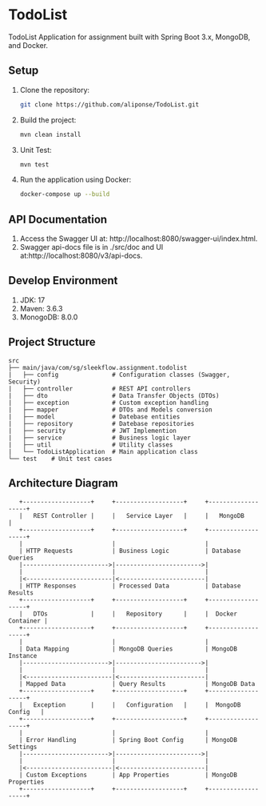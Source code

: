 # TodoList
TodoList Application for assignment built with Spring Boot 3.x, MongoDB, and Docker.
## Setup
1. Clone the repository:
   ```bash
   git clone https://github.com/aliponse/TodoList.git
2. Build the project:
   ```bash
   mvn clean install
3. Unit Test:
   ```bash
   mvn test
4. Run the application using Docker:
   ```bash
   docker-compose up --build
## API Documentation
1. Access the Swagger UI at: http://localhost:8080/swagger-ui/index.html.
2. Swagger api-docs file is in ./src/doc and UI at:http://localhost:8080/v3/api-docs.
## Develop Environment
1. JDK: 17
2. Maven: 3.6.3
3. MonogoDB: 8.0.0
## Project Structure
    src
    ├── main/java/com/sg/sleekflow.assignment.todolist
    |   ├── config               # Configuration classes (Swagger, Security)
    |   ├── controller           # REST API controllers
    |   ├── dto                  # Data Transfer Objects (DTOs)
    |   ├── exception            # Custom exception handling
    |   ├── mapper               # DTOs and Models conversion
    |   ├── model                # Datebase entities
    |   ├── repository           # Datebase repositories
    |   ├── security             # JWT Implemention
    |   ├── service              # Business logic layer
    |   ├── util                 # Utility classes
    |   └── TodoListApplication  # Main application class
    └── test    # Unit test cases
## Architecture Diagram
```
   +-------------------+     +-------------------+     +-------------------+
   |   REST Controller |     |   Service Layer   |     |   MongoDB         |
   +-------------------+     +-------------------+     +-------------------+
   |                         |                         |
   | HTTP Requests           | Business Logic          | Database Queries
   |------------------------>|------------------------>|
   |                         |                         |
   |<------------------------|<------------------------|
   | HTTP Responses          | Processed Data          | Database Results
   +-------------------+     +-------------------+     +-------------------+
   |   DTOs            |     |   Repository      |     |  Docker Container |
   +-------------------+     +-------------------+     +-------------------+
   |                         |                         |
   | Data Mapping            | MongoDB Queries         | MongoDB Instance
   |------------------------>|------------------------>|
   |                         |                         |
   |<------------------------|<------------------------|
   | Mapped Data             | Query Results           | MongoDB Data
   +-------------------+     +-------------------+     +-------------------+
   |   Exception       |     |   Configuration   |     |  MongoDB Config   |
   +-------------------+     +-------------------+     +-------------------+
   |                         |                         |
   | Error Handling          | Spring Boot Config      | MongoDB Settings
   |------------------------>|------------------------>|
   |                         |                         |
   |<------------------------|<------------------------|
   | Custom Exceptions       | App Properties          | MongoDB Properties
   +-------------------+     +-------------------+     +-------------------+
```